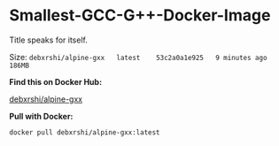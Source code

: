 # Smallest-GCC-G++-Docker-Image
Title speaks for itself.  

Size: `debxrshi/alpine-gxx   latest    53c2a0a1e925   9 minutes ago   186MB`

**Find this on Docker Hub:**   

[debxrshi/alpine-gxx](https://hub.docker.com/repository/docker/debxrshi/alpine-gxx/general)

**Pull with Docker:**
```shell
docker pull debxrshi/alpine-gxx:latest
```
